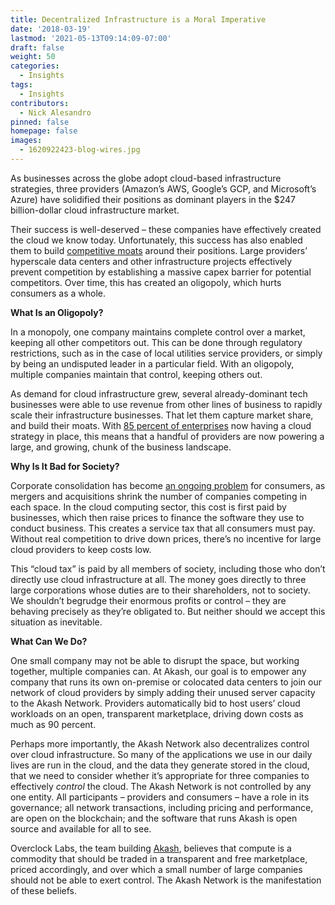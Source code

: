 ```yaml
---
title: Decentralized Infrastructure is a Moral Imperative
date: '2018-03-19'
lastmod: '2021-05-13T09:14:09-07:00'
draft: false
weight: 50
categories:
  - Insights
tags:
  - Insights
contributors:
  - Nick Alesandro
pinned: false
homepage: false
images:
  - 1620922423-blog-wires.jpg
---
```

As businesses across the globe adopt cloud-based infrastructure strategies, three providers (Amazon’s AWS, Google’s GCP, and Microsoft’s Azure) have solidified their positions as dominant players in the $247 billion-dollar cloud infrastructure market.

Their success is well-deserved – these companies have effectively created the cloud we know today. Unfortunately, this success has also enabled them to build [competitive moats](http://www.platformonomics.com/2017/04/follow-the-capex-cloud-table-stakes/) around their positions. Large providers’ hyperscale data centers and other infrastructure projects effectively prevent competition by establishing a massive capex barrier for potential competitors. Over time, this has created an oligopoly, which hurts consumers as a whole.

**What Is an Oligopoly?**

In a monopoly, one company maintains complete control over a market, keeping all other competitors out. This can be done through regulatory restrictions, such as in the case of local utilities service providers, or simply by being an undisputed leader in a particular field. With an oligopoly, multiple companies maintain that control, keeping others out.

As demand for cloud infrastructure grew, several already-dominant tech businesses were able to use revenue from other lines of business to rapidly scale their infrastructure businesses. That let them capture market share, and build their moats. With [85 percent of enterprises](https://www.rightscale.com/blog/cloud-industry-insights/cloud-computing-trends-2017-state-cloud-survey) now having a cloud strategy in place, this means that a handful of providers are now powering a large, and growing, chunk of the business landscape.

**Why Is It Bad for Society?**

Corporate consolidation has become [an ongoing problem](https://www.washingtonpost.com/blogs/post-partisan/wp/2017/04/12/beyond-united-how-oligopolies-hurt-americans-pocketbooks/?utm_term=.93c6af7aa94a) for consumers, as mergers and acquisitions shrink the number of companies competing in each space. In the cloud computing sector, this cost is first paid by businesses, which then raise prices to finance the software they use to conduct business. This creates a service tax that all consumers must pay. Without real competition to drive down prices, there’s no incentive for large cloud providers to keep costs low.

This “cloud tax” is paid by all members of society, including those who don’t directly use cloud infrastructure at all. The money goes directly to three large corporations whose duties are to their shareholders, not to society. We shouldn’t begrudge their enormous profits or control – they are behaving precisely as they’re obligated to. But neither should we accept this situation as inevitable.

**What Can We Do?**

One small company may not be able to disrupt the space, but working together, multiple companies can. At Akash, our goal is to empower any company that runs its own on-premise or colocated data centers to join our network of cloud providers by simply adding their unused server capacity to the Akash Network. Providers automatically bid to host users’ cloud workloads on an open, transparent marketplace, driving down costs as much as 90 percent.

Perhaps more importantly, the Akash Network also decentralizes control over cloud infrastructure. So many of the applications we use in our daily lives are run in the cloud, and the data they generate stored in the cloud, that we need to consider whether it’s appropriate for three companies to effectively _control_ the cloud. The Akash Network is not controlled by any one entity. All participants – providers and consumers – have a role in its governance; all network transactions, including pricing and performance, are open on the blockchain; and the software that runs Akash is open source and available for all to see.

Overclock Labs, the team building [Akash](https://akash.network/), believes that compute is a commodity that should be traded in a transparent and free marketplace, priced accordingly, and over which a small number of large companies should not be able to exert control. The Akash Network is the manifestation of these beliefs.